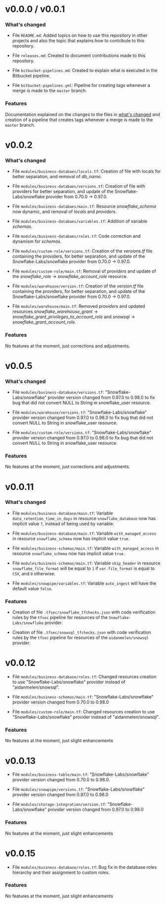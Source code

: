 # v0.0.0 / v0.0.1

### What's changed

- File ```README.md```: Added topics on how to use this repository in other projects and also the topic that explains how to contribute to this repository.

- File ```releases.md```: Created to document contributions made to this repository.

- File ```bitbucket-pipelines.md```: Created to explain what is executed in the Bitbucket pipeline.

- File ```bitbucket-pipelines.yml```: Pipeline for creating tags whenever a merge is made to the ```master``` branch.

### Features

Documentation explained on the changes to the files in [what's changed](#whats-changed) and creation of a pipeline that creates tags whenever a merge is made to the ```master``` branch.

# v0.0.2

### What's changed

- File ```modules/business-databaes/locals.tf```: Creation of file with locals for better separation, and removal of *db_name*.

- File ```modules/business-databaes/versions.tf```: Creation of file with providers for better separation, and update of the Snowflake-Labs/snowflake provider from 0.70.0 -> 0.97.0.

- File ```modules/business-databaes/main.tf```: Resource *snowflake_schema* now dynamic, and removal of *locals* and *providers*.

- File ```modules/business-databaes/variables.tf```: Addition of variable *schemas*.

- File ```modules/business-databaes/roles.tf```: Code correction and dynamism for *schemas*.

- File ```modules/custom-role/versions.tf```: Creation of the *versions.tf* file containing the providers, for better separation, and update of the Snowflake-Labs/snowflake provider from 0.70.0 -> 0.97.0.

- File ```modules/custom-role/main.tf```: Removal of *providers* and update of the *snowflake_role* -> *snowflake_account_role* resource.

- File ```modules/warehouse/version.tf```: Creation of the *version.tf* file containing the providers, for better separation, and update of the Snowflake-Labs/snowflake provider from 0.70.0 -> 0.97.0.

- File ```modules/warehouse/main.tf```: Removed *providers* and updated resources *snowflake_warehouse_grant* -> *snowflake_grant_privileges_to_account_role* and *snowsql* -> *snowflake_grant_account_role*.

### Features

No features at the moment, just corrections and adjustments.

# v0.0.5

### What's changed

- File ```modules/business-database/versions.tf```: "Snowflake-Labs/snowflake" provider version changed from 0.97.0 to 0.98.0 to fix bug that did not convert NULL to String in snowflake_user resource.

- File ```modules/warehouse/versions.tf```: "Snowflake-Labs/snowflake" provider version changed from 0.97.0 to 0.98.0 to fix bug that did not convert NULL to String in snowflake_user resource.

- File ```modules/custom-role/versions.tf```: "Snowflake-Labs/snowflake" provider version changed from 0.97.0 to 0.98.0 to fix bug that did not convert NULL to String in snowflake_user resource.


### Features

No features at the moment, just corrections and adjustments.

# v0.0.11

### What's changed

- File ```modules/business-database/main.tf```: Variable `data_retention_time_in_days` in resource `snowflake_database` now has implicit value `7`, instead of being used by variable.

- File ```modules/business-database/main.tf```: Variable `with_managed_access` in resource `snowflake_schema` now has implicit value `true`.

- File ```modules/business-schemas/main.tf```: Variable `with_managed_access` in resource `snowflake_schema` now has implicit value `true`.

- File ```modules/business-schemas/main.tf```: Variable `skip_header` in resource `snowflake_file_format` will be equal to `1` if `var.file_format` is equal to `CSV`, and `0` otherwise.

- File ```modules/snowpipe/variables.tf```: Variable `auto_ingest` will have the default value `false`.

### Features

- Creation of file `.tfsec/snowflake_tfchecks.json` with code verification rules by the `tfsec` pipeline for resources of the `Snowflake-Labs/snowflake` provider.

- Creation of file `.tfsec/snowsql_tfchecks.json` with code verification rules by the `tfsec` pipeline for resources of the `aidanmelen/snowsql` provider.

# v0.0.12
- File ```modules/business-database/roles.tf```: Changed resources creation to use "Snowflake-Labs/snowflake" provider instead of "aidanmelen/snowsql".

- File ```modules/business-schemas/main.tf```: "Snowflake-Labs/snowflake" provider version changed from 0.70.0 to 0.98.0

- File ```modules/custom-role/main.tf```: Changed resources creation to use "Snowflake-Labs/snowflake" provider instead of "aidanmelen/snowsql".


### Features
No features at the moment, just slight enhancements

# v0.0.13
- File ```modules/business-table/main.tf```: "Snowflake-Labs/snowflake" provider version changed from 0.70.0 to 0.98.0.

- File ```modules/snowpipe/versions.tf```: "Snowflake-Labs/snowflake" provider version changed from 0.97.0 to 0.98.0

- File ```modules/storage-integration/version.tf```: "Snowflake-Labs/snowflake" provider version changed from 0.97.0 to 0.98.0


### Features
No features at the moment, just slight enhancements

# v0.0.15
- File ```modules/business-database/roles.tf```: Bug fix in the database roles hierarchy and their assignment to custom roles.

### Features
No features at the moment, just slight enhancements